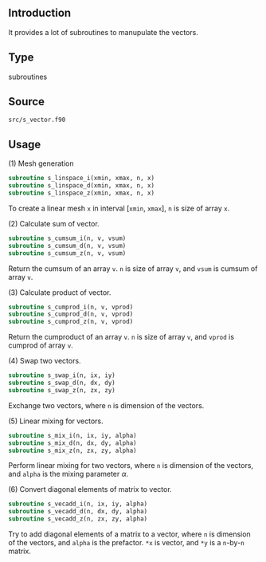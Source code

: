 ## Introduction

It provides a lot of subroutines to manupulate the vectors.

## Type

subroutines

## Source

`src/s_vector.f90`

## Usage

(1) Mesh generation

```fortran
subroutine s_linspace_i(xmin, xmax, n, x)
subroutine s_linspace_d(xmin, xmax, n, x)
subroutine s_linspace_z(xmin, xmax, n, x)
```

To create a linear mesh `x` in interval [`xmin`, `xmax`], `n` is size of array `x`.

(2) Calculate sum of vector.

```fortran
subroutine s_cumsum_i(n, v, vsum)
subroutine s_cumsum_d(n, v, vsum)
subroutine s_cumsum_z(n, v, vsum)
```

Return the cumsum of an array `v`. `n` is size of array `v`, and `vsum` is cumsum of array `v`.

(3) Calculate product of vector.

```fortran
subroutine s_cumprod_i(n, v, vprod)
subroutine s_cumprod_d(n, v, vprod)
subroutine s_cumprod_z(n, v, vprod)
```

Return the cumproduct of an array `v`. `n` is size of array `v`, and `vprod` is cumprod of array `v`.

(4) Swap two vectors.

```fortran
subroutine s_swap_i(n, ix, iy)
subroutine s_swap_d(n, dx, dy)
subroutine s_swap_z(n, zx, zy)
```

Exchange two vectors, where `n` is dimension of the vectors.

(5) Linear mixing for vectors.

```fortran
subroutine s_mix_i(n, ix, iy, alpha)
subroutine s_mix_d(n, dx, dy, alpha)
subroutine s_mix_z(n, zx, zy, alpha)
```

Perform linear mixing for two vectors, where `n` is dimension of the vectors, and `alpha` is the mixing parameter $\alpha$.

(6) Convert diagonal elements of matrix to vector.

```fortran
subroutine s_vecadd_i(n, ix, iy, alpha)
subroutine s_vecadd_d(n, dx, dy, alpha)
subroutine s_vecadd_z(n, zx, zy, alpha)
```

Try to add diagonal elements of a matrix to a vector, where `n` is dimension of the vectors, and `alpha` is the prefactor. `*x` is vector, and `*y` is a `n`-by-`n` matrix.